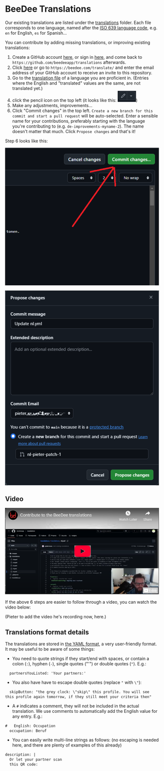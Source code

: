 # BeeDee Translations

Our existing translations are listed under the [translations](./translations) folder.
Each file corresponds to one language, named after the [ISO 639 language code](https://en.wikipedia.org/wiki/List_of_ISO_639_language_codes), e.g. `en` for English, `es` for Spanish...

You can contribute by adding missing translations, or improving existing translations:

1. Create a GitHub account [here](https://github.com/signup?source_repo=beedeeapp%2FTranslations), or sign in [here](https://github.com/login?return_to=https%3A%2F%2Fgithub.com%2Fbeedeeapp%2Ftranslations), and come back to `https://github.com/beedeeapp/translations` afterwards.
2. Click [here](https://beedee.com/translate/) or go to `https://beedee.com/translate/` and enter the email address of your GitHub account to receive an invite to this repository.
3. Go to the [translation file](https://github.com/beedeeapp/translations/tree/main/translations) of a language you are proficient in. (Entries where the English and "translated" values are the same, are not translated yet.)
4. click the pencil icon on the top left (it looks like this: ![pencil](https://raw.githubusercontent.com/beedeeapp/translations/refs/heads/main/images/pencil.png))
5. Make any adjustments, improvements...
6. Click "Commit changes" in the top left. `Create a new branch for this commit and start a pull request` will be auto-selected. Enter a sensible name for your contributions, preferably starting with the language you're contributing to (e.g. `de-improvements-myname-2`). The name doesn't matter that much. Click `Propose changes` and that's it!

Step 6 looks like this:

![commit button](https://raw.githubusercontent.com/beedeeapp/translations/refs/heads/main/images/commit1.png)

![commit screen](https://raw.githubusercontent.com/beedeeapp/translations/refs/heads/main/images/commit2.png)

## Video

[![Youtube Video tumbnail](https://raw.githubusercontent.com/beedeeapp/translations/refs/heads/main/images/youtube.png)](https://www.youtube.com/watch?v=P359jIFh8xU)

If the above 6 steps are easier to follow through a video, you can watch the video below:

(Pieter to add the video he's recording now, here.)

## Translations format details

The translations are stored in [the YAML format](https://en.wikipedia.org/wiki/YAML), a very user-friendly format.
It may be useful to be aware of some things:

- You need to quote strings if they start/end with spaces, or contain a colon (`:`), hyphen (`-`), single quotes ("'") or double quotes (`"`). E.g.:
```
  partnersYouListed: 'Your partners:'
```
- You also have have to escape double quotes (replace `"` with `\"`):
```
  skipButton: "the grey clock: \"skip\" this profile. You will see this profile again tomorrow, if they still meet your criteria then"
```

- A `#` indicates a comment, they will not be included in the actual translation. We use comments to automatically add the English value for any entry. E.g.:
```
#   English: Occupation
  occupation: Beruf
```

- You can easily write multi-line strings as follows: (no escaping is needed here, and there are plenty of examples of this already)
```
description: |
  Or let your partner scan
  this QR code:
```